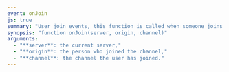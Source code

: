 ```yaml
---
event: onJoin
js: true
summary: "User join events, this function is called when someone joins a channel."
synopsis: "function onJoin(server, origin, channel)"
arguments:
  - "**server**: the current server,"
  - "**origin**: the person who joined the channel,"
  - "**channel**: the channel the user has joined."
---
```

